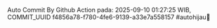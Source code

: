 Auto Commit By Github Action pada: 2025-09-10 01:27:25 WIB, COMMIT_UUID f4856a78-f780-4fe6-9139-a33e7a558157 #autohijau🗿
